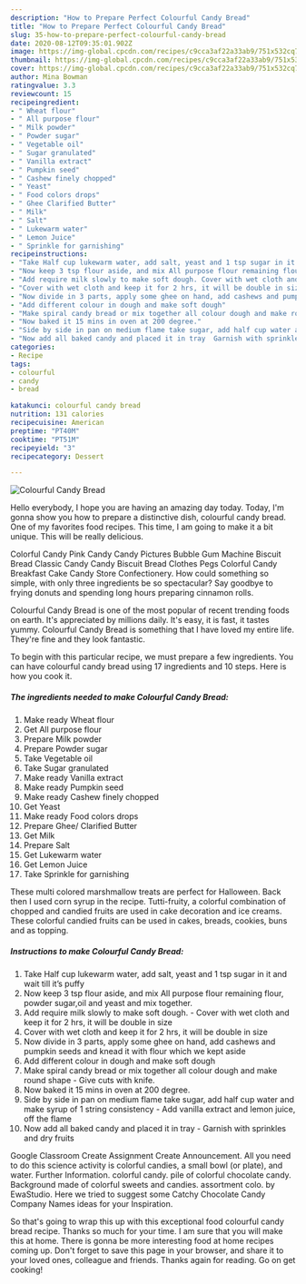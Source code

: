 ```yaml
---
description: "How to Prepare Perfect Colourful Candy Bread"
title: "How to Prepare Perfect Colourful Candy Bread"
slug: 35-how-to-prepare-perfect-colourful-candy-bread
date: 2020-08-12T09:35:01.902Z
image: https://img-global.cpcdn.com/recipes/c9cca3af22a33ab9/751x532cq70/colourful-candy-bread-recipe-main-photo.jpg
thumbnail: https://img-global.cpcdn.com/recipes/c9cca3af22a33ab9/751x532cq70/colourful-candy-bread-recipe-main-photo.jpg
cover: https://img-global.cpcdn.com/recipes/c9cca3af22a33ab9/751x532cq70/colourful-candy-bread-recipe-main-photo.jpg
author: Mina Bowman
ratingvalue: 3.3
reviewcount: 15
recipeingredient:
- " Wheat flour"
- " All purpose flour"
- " Milk powder"
- " Powder sugar"
- " Vegetable oil"
- " Sugar granulated"
- " Vanilla extract"
- " Pumpkin seed"
- " Cashew finely chopped"
- " Yeast"
- " Food colors drops"
- " Ghee Clarified Butter"
- " Milk"
- " Salt"
- " Lukewarm water"
- " Lemon Juice"
- " Sprinkle for garnishing"
recipeinstructions:
- "Take Half cup lukewarm water, add salt, yeast and 1 tsp sugar in it and wait till it’s puffy"
- "Now keep 3 tsp flour aside, and mix All purpose flour remaining flour, powder sugar,oil and yeast and mix together."
- "Add require milk slowly to make soft dough. Cover with wet cloth and keep it for 2 hrs, it will be double in size"
- "Cover with wet cloth and keep it for 2 hrs, it will be double in size"
- "Now divide in 3 parts, apply some ghee on hand, add cashews and pumpkin seeds and knead it with flour which we kept aside"
- "Add different colour in dough and make soft dough"
- "Make spiral candy bread or mix together all colour dough and make round shape Give cuts with knife."
- "Now baked it 15 mins in oven at 200 degree."
- "Side by side in pan on medium flame take sugar, add half cup water and make syrup of 1 string consistency  Add vanilla extract and lemon juice, off the flame"
- "Now add all baked candy and placed it in tray  Garnish with sprinkles and dry fruits"
categories:
- Recipe
tags:
- colourful
- candy
- bread

katakunci: colourful candy bread 
nutrition: 131 calories
recipecuisine: American
preptime: "PT40M"
cooktime: "PT51M"
recipeyield: "3"
recipecategory: Dessert

---
```



![Colourful Candy Bread](https://img-global.cpcdn.com/recipes/c9cca3af22a33ab9/751x532cq70/colourful-candy-bread-recipe-main-photo.jpg)

Hello everybody, I hope you are having an amazing day today. Today, I'm gonna show you how to prepare a distinctive dish, colourful candy bread. One of my favorites food recipes. This time, I am going to make it a bit unique. This will be really delicious.

Colorful Candy Pink Candy Candy Pictures Bubble Gum Machine Biscuit Bread Classic Candy Candy Biscuit Bread Clothes Pegs Colorful Candy Breakfast Cake Candy Store Confectionery. How could something so simple, with only three ingredients be so spectacular? Say goodbye to frying donuts and spending long hours preparing cinnamon rolls.

Colourful Candy Bread is one of the most popular of recent trending foods on earth. It's appreciated by millions daily. It's easy, it is fast, it tastes yummy. Colourful Candy Bread is something that I have loved my entire life. They're fine and they look fantastic.


To begin with this particular recipe, we must prepare a few ingredients. You can have colourful candy bread using 17 ingredients and 10 steps. Here is how you cook it.

<!--inarticleads1-->

##### The ingredients needed to make Colourful Candy Bread:

1. Make ready  Wheat flour
1. Get  All purpose flour
1. Prepare  Milk powder
1. Prepare  Powder sugar
1. Take  Vegetable oil
1. Take  Sugar granulated
1. Make ready  Vanilla extract
1. Make ready  Pumpkin seed
1. Make ready  Cashew finely chopped
1. Get  Yeast
1. Make ready  Food colors drops
1. Prepare  Ghee/ Clarified Butter
1. Get  Milk
1. Prepare  Salt
1. Get  Lukewarm water
1. Get  Lemon Juice
1. Take  Sprinkle for garnishing


These multi colored marshmallow treats are perfect for Halloween. Back then I used corn syrup in the recipe. Tutti-fruity, a colorful combination of chopped and candied fruits are used in cake decoration and ice creams. These colorful candied fruits can be used in cakes, breads, cookies, buns and as topping. 

<!--inarticleads2-->

##### Instructions to make Colourful Candy Bread:

1. Take Half cup lukewarm water, add salt, yeast and 1 tsp sugar in it and wait till it’s puffy
1. Now keep 3 tsp flour aside, and mix All purpose flour remaining flour, powder sugar,oil and yeast and mix together.
1. Add require milk slowly to make soft dough. - Cover with wet cloth and keep it for 2 hrs, it will be double in size
1. Cover with wet cloth and keep it for 2 hrs, it will be double in size
1. Now divide in 3 parts, apply some ghee on hand, add cashews and pumpkin seeds and knead it with flour which we kept aside
1. Add different colour in dough and make soft dough
1. Make spiral candy bread or mix together all colour dough and make round shape - Give cuts with knife.
1. Now baked it 15 mins in oven at 200 degree.
1. Side by side in pan on medium flame take sugar, add half cup water and make syrup of 1 string consistency  - Add vanilla extract and lemon juice, off the flame
1. Now add all baked candy and placed it in tray  - Garnish with sprinkles and dry fruits


Google Classroom Create Assignment Create Announcement. All you need to do this science activity is colorful candies, a small bowl (or plate), and water. Further Information. colorful candy. pile of colorful chocolate candy. Background made of colorful sweets and candies. assortment colo. by EwaStudio. Here we tried to suggest some Catchy Chocolate Candy Company Names ideas for your Inspiration. 

So that's going to wrap this up with this exceptional food colourful candy bread recipe. Thanks so much for your time. I am sure that you will make this at home. There is gonna be more interesting food at home recipes coming up. Don't forget to save this page in your browser, and share it to your loved ones, colleague and friends. Thanks again for reading. Go on get cooking!
